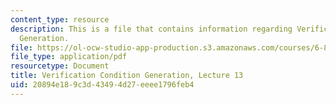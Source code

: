 ```yaml
---
content_type: resource
description: This is a file that contains information regarding Verification Condition
  Generation.
file: https://ol-ocw-studio-app-production.s3.amazonaws.com/courses/6-820-fundamentals-of-program-analysis-fall-2015/20894e189c3d43494d27eeee1796feb4_MIT6_820F15_L13.pdf
file_type: application/pdf
resourcetype: Document
title: Verification Condition Generation, Lecture 13
uid: 20894e18-9c3d-4349-4d27-eeee1796feb4
---
```

